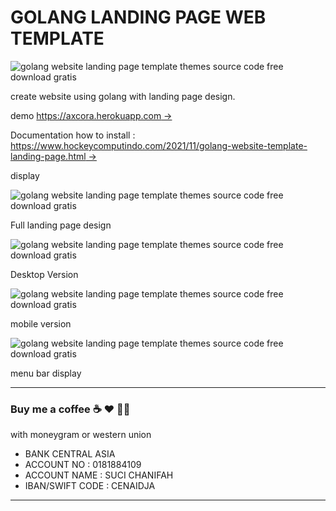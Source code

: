 # GOLANG LANDING PAGE WEB TEMPLATE

![golang website landing page template themes source code free download gratis](https://1.bp.blogspot.com/-wamfMWqTbqc/YYFEGzSyxDI/AAAAAAAARms/nh1ZHYT36CUM2YRv15RNuDGnIrTpyvoAgCLcBGAsYHQ/s1024/free%2Bdownload%2Bsource%2Bcode%2Bgolang%2Bwebsite%2Btemplate%2Bthemes%2Blanding%2Bpage%2B%25281%2529.jpg)

create website using golang with landing page design.

demo [https://axcora.herokuapp.com →](https://axcora.herokuapp.com/)

Documentation how to install :  [https://www.hockeycomputindo.com/2021/11/golang-website-template-landing-page.html →](https://www.hockeycomputindo.com/2021/11/golang-website-template-landing-page.html)

display 

![golang website landing page template themes source code free download gratis](https://1.bp.blogspot.com/-JHBRzxjnniU/YYFEItd81GI/AAAAAAAARnA/MudtvpD9sho-A3yWpshFia5CvjivAYtJQCLcBGAsYHQ/s3669/free%2Bdownload%2Bsource%2Bcode%2Bgolang%2Bwebsite%2Btemplate%2Bthemes%2Blanding%2Bpage%2B%25282%2529.png)

Full landing page design


![golang website landing page template themes source code free download gratis](https://1.bp.blogspot.com/-KrnAQ37BcEA/YYFEJa0pIjI/AAAAAAAARnE/jG4F1_lws14vaQQJNcwWEobqXv1VaJhNQCLcBGAsYHQ/s1349/free%2Bdownload%2Bsource%2Bcode%2Bgolang%2Bwebsite%2Btemplate%2Bthemes%2Blanding%2Bpage%2B%25285%2529.png)

Desktop Version


![golang website landing page template themes source code free download gratis](https://1.bp.blogspot.com/-iIvKwJ0g6Gg/YYFEG-M4WHI/AAAAAAAARmw/0fik5Sw6ooMNGpl2hicMg32CFd_n6mEUQCLcBGAsYHQ/s671/free%2Bdownload%2Bsource%2Bcode%2Bgolang%2Bwebsite%2Btemplate%2Bthemes%2Blanding%2Bpage%2B%25281%2529.png)

mobile version

![golang website landing page template themes source code free download gratis](https://1.bp.blogspot.com/-225E8abj7KE/YYFEI7GRQ9I/AAAAAAAARm8/ebL2YghK-r808QDPiIa_yuCSH1QoStc6ACLcBGAsYHQ/s671/free%2Bdownload%2Bsource%2Bcode%2Bgolang%2Bwebsite%2Btemplate%2Bthemes%2Blanding%2Bpage%2B%25284%2529.png)

menu bar display


--------------------------------------------------------------------------------------------------------------------

### Buy me a coffee ☕️ ❤️  ✌🏻 

with moneygram or western union

+ BANK CENTRAL ASIA
+ ACCOUNT NO : 0181884109
+ ACCOUNT NAME : SUCI CHANIFAH
+ IBAN/SWIFT CODE : CENAIDJA

--------------------------------------------------------------------------------------------------------------------

